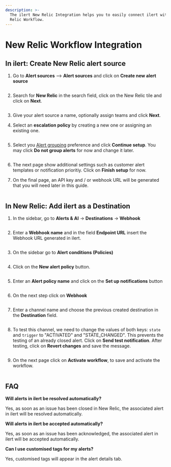 ```yaml
---
description: >-
  The ilert New Relic Integration helps you to easily connect ilert with New
  Relic Workflow.
---
```


# New Relic Workflow Integration

## In ilert: Create New Relic alert source

1.  Go to **Alert sources** --> **Alert sources** and click on **Create new alert source**

    <figure><img src="../../.gitbook/assets/Screenshot 2023-08-28 at 10.21.10.png" alt=""><figcaption></figcaption></figure>
2.  Search for **New Relic** in the search field, click on the New Relic tile and click on **Next**.&#x20;

    <figure><img src="../../.gitbook/assets/Screenshot 2023-08-28 at 10.24.23.png" alt=""><figcaption></figcaption></figure>
3. Give your alert source a name, optionally assign teams and click **Next**.
4.  Select an **escalation policy** by creating a new one or assigning an existing one.

    <figure><img src="../../.gitbook/assets/Screenshot 2023-08-28 at 11.37.47.png" alt=""><figcaption></figcaption></figure>
5.  Select you [Alert grouping](../../alerting/alert-sources.md#alert-grouping) preference and click **Continue setup**. You may click **Do not group alerts** for now and change it later.&#x20;

    <figure><img src="../../.gitbook/assets/Screenshot 2023-08-28 at 11.38.24.png" alt=""><figcaption></figcaption></figure>
6. The next page show additional settings such as customer alert templates or notification prioritiy. Click on **Finish setup** for now.
7.  On the final page, an API key and / or webhook URL will be generated that you will need later in this guide.

    <figure><img src="../../.gitbook/assets/Screenshot 2023-08-28 at 11.47.34 (1).png" alt=""><figcaption></figcaption></figure>

## In New Relic: Add ilert as a Destination

1. In the sidebar, go to **Alerts & AI** -> **Destinations** -> **Webhook**

<figure><img src="../../.gitbook/assets/NR-1.png" alt=""><figcaption></figcaption></figure>

2. Enter a **Webhook name** and in the field **Endpoint URL** insert the Webhook URL generated in ilert.

<figure><img src="../../.gitbook/assets/NR-2-1.png" alt=""><figcaption></figcaption></figure>

3. On the sidebar go to **Alert conditions (Policies)**

<figure><img src="../../.gitbook/assets/NR-4-1 (1).png" alt=""><figcaption></figcaption></figure>

4. Click on the **New alert policy** button.

<figure><img src="../../.gitbook/assets/NR-5.png" alt=""><figcaption></figcaption></figure>

5. Enter an **Alert policy name** and click on the **Set up notifications** button

<figure><img src="../../.gitbook/assets/NR-6.png" alt=""><figcaption></figcaption></figure>

6. On the next step click on **Webhook**

<figure><img src="../../.gitbook/assets/NR-7.png" alt=""><figcaption></figcaption></figure>

7. Enter a channel name and choose the previous created destination in the **Destination** field.&#x20;

<figure><img src="../../.gitbook/assets/NR-13.png" alt=""><figcaption></figcaption></figure>

8. To test this channel, we need to change the values of both keys: `state` and `trigger` to "ACTIVATED" and "STATE\_CHANGED". This prevents the testing of an already closed alert. Click on **Send test notification**. After testing, click on **Revert changes** and save the message.

<figure><img src="../../.gitbook/assets/NR-14.png" alt=""><figcaption></figcaption></figure>

9. On the next page click on **Activate workflow**, to save and activate the workflow.

<figure><img src="../../.gitbook/assets/NR-15.png" alt=""><figcaption></figcaption></figure>

## FAQ

**Will alerts in ilert be resolved automatically?**

Yes, as soon as an issue has been closed in New Relic, the associated alert in ilert will be resolved automatically.

**Will alerts in ilert be accepted automatically?**

Yes, as soon as an issue has been acknowledged, the associated alert in ilert will be accepted automatically.

**Can I use customised tags for my alerts?**

Yes, customised tags will appear in the alert details tab.



